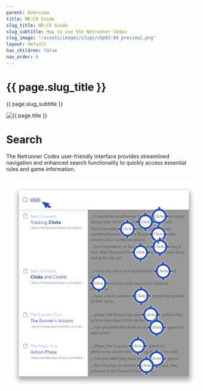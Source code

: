 ```yaml
---
parent: Overview
title: NR:CX Guide
slug_title: NR:CX Guide
slug_subtitle: How to use the Netrunner Codex
slug_image: "/assets/images/slugs/chp03-04_preview1.png"
layout: default
has_children: false
nav_order: 6
---
```

<div class="slug">
    <div class="title-container">
        <h1 class="page-slug_title">{{ page.slug_title }}</h1>
        <p class="page-slug_subtitle">{{ page.slug_subtitle }}</p>
    </div>
    <div class="image-container faded-left">
        <img src="{{ page.slug_image | relative_url }}" alt="{{ page.title }}" />
    </div>
</div>

# Search
The Netrunner Codex user-friendly interface provides streamlined navigation and enhanced search functionality to quickly access essential rules and game information.

<div style="text-align: center; margin-top: 0; padding-top: 0;">
    <img src="/assets/images/overview/search.png" alt="Image" style="margin: 10px;" />
</div>

<div class="nav-buttons">
  <a href="/../../index" class="nav-button prev" aria-label="Previous page">
    <div class="nav-item"></div>
  </a>
  <a href="/docs/welcome" class="nav-button next" aria-label="Next page">
    <div class="nav-item"></div>
  </a>
</div>

